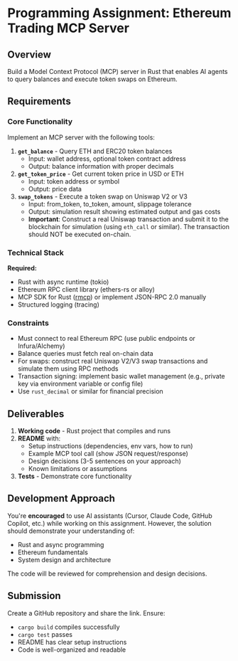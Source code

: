 # Programming Assignment: Ethereum Trading MCP Server

## Overview

Build a Model Context Protocol (MCP) server in Rust that enables AI agents to query balances and execute token swaps on Ethereum.

## Requirements

### Core Functionality

Implement an MCP server with the following tools:

1. **`get_balance`** - Query ETH and ERC20 token balances
    - Input: wallet address, optional token contract address
    - Output: balance information with proper decimals
2. **`get_token_price`** - Get current token price in USD or ETH
    - Input: token address or symbol
    - Output: price data
3. **`swap_tokens`** - Execute a token swap on Uniswap V2 or V3
    - Input: from_token, to_token, amount, slippage tolerance
    - Output: simulation result showing estimated output and gas costs
    - **Important**: Construct a real Uniswap transaction and submit it to the blockchain for simulation (using `eth_call` or similar). The transaction should NOT be executed on-chain.

### Technical Stack

**Required:**

- Rust with async runtime (tokio)
- Ethereum RPC client library (ethers-rs or alloy)
- MCP SDK for Rust ([rmcp](https://github.com/modelcontextprotocol/rust-sdk)) or implement JSON-RPC 2.0 manually
- Structured logging (tracing)

### Constraints

- Must connect to real Ethereum RPC (use public endpoints or Infura/Alchemy)
- Balance queries must fetch real on-chain data
- For swaps: construct real Uniswap V2/V3 swap transactions and simulate them using RPC methods
- Transaction signing: implement basic wallet management (e.g., private key via environment variable or config file)
- Use `rust_decimal` or similar for financial precision

## Deliverables

1. **Working code** - Rust project that compiles and runs
2. **README** with:
    - Setup instructions (dependencies, env vars, how to run)
    - Example MCP tool call (show JSON request/response)
    - Design decisions (3-5 sentences on your approach)
    - Known limitations or assumptions
3. **Tests** - Demonstrate core functionality

## Development Approach

You're **encouraged** to use AI assistants (Cursor, Claude Code, GitHub Copilot, etc.) while working on this assignment. However, the solution should demonstrate your understanding of:

- Rust and async programming
- Ethereum fundamentals
- System design and architecture

The code will be reviewed for comprehension and design decisions.

## Submission

Create a GitHub repository and share the link. Ensure:

- `cargo build` compiles successfully
- `cargo test` passes
- README has clear setup instructions
- Code is well-organized and readable